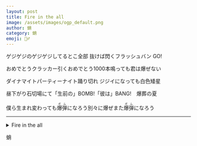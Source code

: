 ```yaml
---
layout: post
title: Fire in the all
image: /assets/images/ogp_default.png
author: 蛸
category: 蛸
emoji: 🧝‍♂️
---
```


<div class="tanka-area tanka-area--small tanka-area--xsmall"><div class="tanka">
<p>ゲジゲジのゲジゲジしてるとこ全部 抜けば閃くフラッシュバン GO!</p>
<p>おめでとうクラッカー引くおめでとう1000本鳴っても君は爆ぜない</p>
<p>ダイナマイトパーティーナイト踊り切れ ジジイになっても白色矮星 </p>
<p>昼下がり石切場にて「生前の」<span class="fs-2">BOMB!</span>「彼は」<span class="fs-2">BANG!</span>　爆葬の夏</p>
<p>僕ら生まれ変わっても<ruby>爆弾<rp>（</rp><rt>ボム</rt><rp>）</rp></ruby>になろう別々に爆ぜまた<ruby>爆弾<rp>（</rp><rt>ボム</rt><rp>）</rp></ruby>になろう</p></div></div>

---

<details><summary>Fire in the all</summary>
ゲジゲジのゲジゲジしてるとこ全部 抜けば閃くフラッシュバン GO!<br />
おめでとうクラッカー引くおめでとう1000本鳴っても君は爆ぜない<br />
ダイナマイトパーティーナイト踊り切れ ジジイになっても白色矮星 <br />
昼下がり石切場にて「生前の」<span class="fs-2">BOMB!</span>「彼は」<span class="fs-2">BANG!</span>　爆葬の夏<br />
僕ら生まれ変わっても<ruby>爆弾<rp>（</rp><rt>ボム</rt><rp>）</rp></ruby>になろう別々に爆ぜまた<ruby>爆弾<rp>（</rp><rt>ボム</rt><rp>）</rp></ruby>になろう<br />
</details>

蛸
